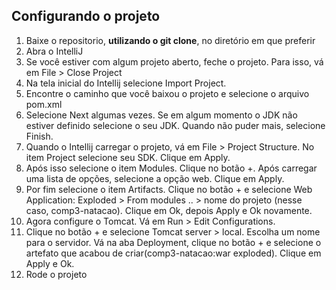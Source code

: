 ## Configurando o projeto

1. Baixe o repositorio, **utilizando o git clone**, no diretório em que preferir
2. Abra o IntelliJ
3. Se você estiver com algum projeto aberto, feche o projeto. Para isso, vá em File > Close Project
4. Na tela inicial do Intellij selecione Import Project.
5. Encontre o caminho que você baixou o projeto e selecione o arquivo pom.xml
6. Selecione Next algumas vezes. Se em algum momento o JDK não estiver definido selecione o seu JDK. Quando não puder mais, selecione Finish.
7. Quando o Intellij carregar o projeto, vá em File > Project Structure. No item Project selecione seu SDK. Clique em Apply.
8. Após isso selecione o item Modules. Clique no botão +. Após carregar uma lista de opções, selecione a opção web. Clique em Apply.
9. Por fim selecione o item Artifacts. Clique no botão + e selecione Web Application: Exploded > From modules .. > nome do projeto (nesse caso, comp3-natacao). Clique em Ok, depois Apply e Ok novamente.
10. Agora configure o Tomcat. Vá em Run > Edit Configurations.
11. Clique no botão + e selecione Tomcat server > local. Escolha um nome para o servidor. Vá na aba Deployment, clique no botão + e selecione o artefato que acabou de criar(comp3-natacao:war exploded). Clique em Apply e Ok.
12. Rode o projeto

